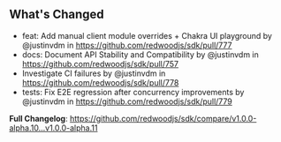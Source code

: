 ## What's Changed
* feat: Add manual client module overrides + Chakra UI playground by @justinvdm in https://github.com/redwoodjs/sdk/pull/777
* docs: Document API Stability and Compatibility by @justinvdm in https://github.com/redwoodjs/sdk/pull/757
* Investigate CI failures by @justinvdm in https://github.com/redwoodjs/sdk/pull/778
* tests: Fix E2E regression after concurrency improvements by @justinvdm in https://github.com/redwoodjs/sdk/pull/779


**Full Changelog**: https://github.com/redwoodjs/sdk/compare/v1.0.0-alpha.10...v1.0.0-alpha.11
